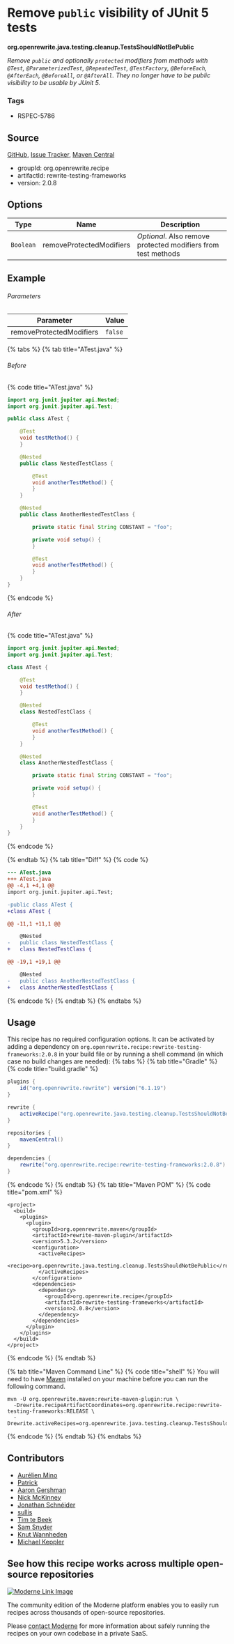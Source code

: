 # Remove `public` visibility of JUnit 5 tests

**org.openrewrite.java.testing.cleanup.TestsShouldNotBePublic**

_Remove `public` and optionally `protected` modifiers from methods with `@Test`, `@ParameterizedTest`, `@RepeatedTest`, `@TestFactory`, `@BeforeEach`, `@AfterEach`, `@BeforeAll`, or `@AfterAll`. They no longer have to be public visibility to be usable by JUnit 5._

### Tags

* RSPEC-5786

## Source

[GitHub](https://github.com/openrewrite/rewrite-testing-frameworks/blob/main/src/main/java/org/openrewrite/java/testing/cleanup/TestsShouldNotBePublic.java), [Issue Tracker](https://github.com/openrewrite/rewrite-testing-frameworks/issues), [Maven Central](https://central.sonatype.com/artifact/org.openrewrite.recipe/rewrite-testing-frameworks/2.0.8/jar)

* groupId: org.openrewrite.recipe
* artifactId: rewrite-testing-frameworks
* version: 2.0.8

## Options

| Type | Name | Description |
| -- | -- | -- |
| `Boolean` | removeProtectedModifiers | *Optional*. Also remove protected modifiers from test methods |

## Example

###### Parameters
| Parameter | Value |
| -- | -- |
|removeProtectedModifiers|`false`|


{% tabs %}
{% tab title="ATest.java" %}

###### Before
{% code title="ATest.java" %}
```java
import org.junit.jupiter.api.Nested;
import org.junit.jupiter.api.Test;

public class ATest {

    @Test
    void testMethod() {
    }

    @Nested
    public class NestedTestClass {

        @Test
        void anotherTestMethod() {
        }
    }

    @Nested
    public class AnotherNestedTestClass {

        private static final String CONSTANT = "foo";

        private void setup() {
        }

        @Test
        void anotherTestMethod() {
        }
    }
}
```
{% endcode %}

###### After
{% code title="ATest.java" %}
```java
import org.junit.jupiter.api.Nested;
import org.junit.jupiter.api.Test;

class ATest {

    @Test
    void testMethod() {
    }

    @Nested
    class NestedTestClass {

        @Test
        void anotherTestMethod() {
        }
    }

    @Nested
    class AnotherNestedTestClass {

        private static final String CONSTANT = "foo";

        private void setup() {
        }

        @Test
        void anotherTestMethod() {
        }
    }
}
```
{% endcode %}

{% endtab %}
{% tab title="Diff" %}
{% code %}
```diff
--- ATest.java
+++ ATest.java
@@ -4,1 +4,1 @@
import org.junit.jupiter.api.Test;

-public class ATest {
+class ATest {

@@ -11,1 +11,1 @@

    @Nested
-   public class NestedTestClass {
+   class NestedTestClass {

@@ -19,1 +19,1 @@

    @Nested
-   public class AnotherNestedTestClass {
+   class AnotherNestedTestClass {

```
{% endcode %}
{% endtab %}
{% endtabs %}


## Usage

This recipe has no required configuration options. It can be activated by adding a dependency on `org.openrewrite.recipe:rewrite-testing-frameworks:2.0.8` in your build file or by running a shell command (in which case no build changes are needed): 
{% tabs %}
{% tab title="Gradle" %}
{% code title="build.gradle" %}
```groovy
plugins {
    id("org.openrewrite.rewrite") version("6.1.19")
}

rewrite {
    activeRecipe("org.openrewrite.java.testing.cleanup.TestsShouldNotBePublic")
}

repositories {
    mavenCentral()
}

dependencies {
    rewrite("org.openrewrite.recipe:rewrite-testing-frameworks:2.0.8")
}
```
{% endcode %}
{% endtab %}
{% tab title="Maven POM" %}
{% code title="pom.xml" %}
```markup
<project>
  <build>
    <plugins>
      <plugin>
        <groupId>org.openrewrite.maven</groupId>
        <artifactId>rewrite-maven-plugin</artifactId>
        <version>5.3.2</version>
        <configuration>
          <activeRecipes>
            <recipe>org.openrewrite.java.testing.cleanup.TestsShouldNotBePublic</recipe>
          </activeRecipes>
        </configuration>
        <dependencies>
          <dependency>
            <groupId>org.openrewrite.recipe</groupId>
            <artifactId>rewrite-testing-frameworks</artifactId>
            <version>2.0.8</version>
          </dependency>
        </dependencies>
      </plugin>
    </plugins>
  </build>
</project>
```
{% endcode %}
{% endtab %}

{% tab title="Maven Command Line" %}
{% code title="shell" %}
You will need to have [Maven](https://maven.apache.org/download.cgi) installed on your machine before you can run the following command.

```shell
mvn -U org.openrewrite.maven:rewrite-maven-plugin:run \
  -Drewrite.recipeArtifactCoordinates=org.openrewrite.recipe:rewrite-testing-frameworks:RELEASE \
  -Drewrite.activeRecipes=org.openrewrite.java.testing.cleanup.TestsShouldNotBePublic
```
{% endcode %}
{% endtab %}
{% endtabs %}

## Contributors
* [Aurélien Mino](mailto:aurelien.mino@gmail.com)
* [Patrick](mailto:patway99@gmail.com)
* [Aaron Gershman](mailto:aegershman@gmail.com)
* [Nick McKinney](mailto:mckinneynicholas@gmail.com)
* [Jonathan Schnéider](mailto:jkschneider@gmail.com)
* [sullis](mailto:github@seansullivan.com)
* [Tim te Beek](mailto:tim@moderne.io)
* [Sam Snyder](mailto:sam@moderne.io)
* [Knut Wannheden](mailto:knut@moderne.io)
* [Michael Keppler](mailto:bananeweizen@gmx.de)


## See how this recipe works across multiple open-source repositories

[![Moderne Link Image](/.gitbook/assets/ModerneRecipeButton.png)](https://app.moderne.io/recipes/org.openrewrite.java.testing.cleanup.TestsShouldNotBePublic)

The community edition of the Moderne platform enables you to easily run recipes across thousands of open-source repositories.

Please [contact Moderne](https://moderne.io/product) for more information about safely running the recipes on your own codebase in a private SaaS.
